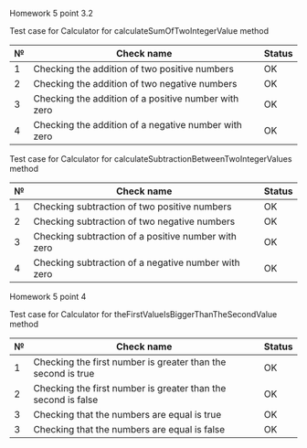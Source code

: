 Homework 5 point 3.2

Test case for Calculator for calculateSumOfTwoIntegerValue method 

| № | Check name                                           | Status| 
|--|------------------------------------------------------| --- |
| 1 | Checking the addition of two positive numbers        | OK |
| 2 | Checking the addition of two negative numbers        | OK |
| 3 | Checking the addition of a positive number with zero | OK |
| 4 | Checking the addition of a negative number with zero | OK |

Test case for Calculator for calculateSubtractionBetweenTwoIntegerValues method 

| № | Check name                                   | Status| 
|--|----------------------------------------------| --- |
| 1 | Checking subtraction of two positive numbers | OK |
| 2 | Checking subtraction of two negative numbers | OK |
| 3 | Checking subtraction of a positive number with zero | OK |
| 4 | Checking subtraction of a negative number with zero| OK |

Homework 5 point 4

Test case for Calculator for theFirstValueIsBiggerThanTheSecondValue method

| № | Check name                                                    | Status| 
|--|---------------------------------------------------------------| --- |
| 1 | Checking the first number is greater than the second is true  | OK |
| 2 | Checking the first number is greater than the second is false | OK |
| 3 | Checking that the numbers are equal is true                   | OK |
| 3 | Checking that the numbers are equal is false                  | OK |

